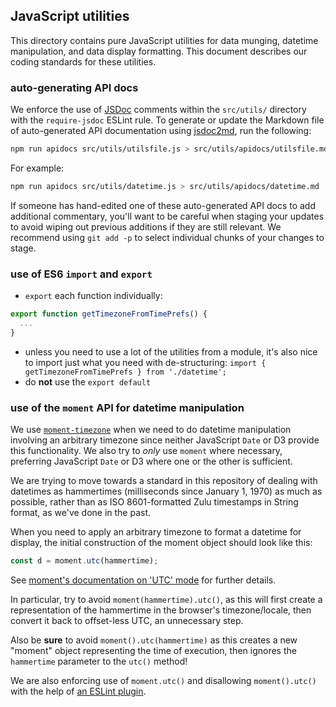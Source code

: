 ## JavaScript utilities

This directory contains pure JavaScript utilities for data munging, datetime manipulation, and data display formatting. This document describes our coding standards for these utilities.

### auto-generating API docs

We enforce the use of [JSDoc](http://usejsdoc.org/ '@use JSDoc') comments within the `src/utils/` directory with the `require-jsdoc` ESLint rule. To generate or update the Markdown file of auto-generated API documentation using [jsdoc2md](https://github.com/jsdoc2md/jsdoc-to-markdown 'GitHub: jsdoc2md'), run the following:

```bash
npm run apidocs src/utils/utilsfile.js > src/utils/apidocs/utilsfile.md
```

For example:

```bash
npm run apidocs src/utils/datetime.js > src/utils/apidocs/datetime.md
```

If someone has hand-edited one of these auto-generated API docs to add additional commentary, you'll want to be careful when staging your updates to avoid wiping out previous additions if they are still relevant. We recommend using `git add -p` to select individual chunks of your changes to stage.

### use of ES6 `import` and `export`

- `export` each function individually:
```JavaScript
export function getTimezoneFromTimePrefs() {
  ...
}
```
- unless you need to use a lot of the utilities from a module, it's also nice to import just what you need with de-structuring: `import { getTimezoneFromTimePrefs } from './datetime';`
- do **not** use the `export default`

### use of the `moment` API for datetime manipulation

We use [`moment-timezone`](http://momentjs.com/timezone/) when we need to do datetime manipulation involving an arbitrary timezone since neither JavaScript `Date` or D3 provide this functionality. We also try to *only* use `moment` where necessary, preferring JavaScript `Date` or D3 where one or the other is sufficient.

We are trying to move towards a standard in this repository of dealing with datetimes as hammertimes (milliseconds since January 1, 1970) as much as possible, rather than as ISO 8601-formatted Zulu timestamps in String format, as we've done in the past.

When you need to apply an arbitrary timezone to format a datetime for display, the initial construction of the moment object should look like this:

```JavaScript
const d = moment.utc(hammertime);
```

See [moment's documentation on 'UTC' mode](http://momentjs.com/docs/#/parsing/utc/) for further details.

In particular, try to avoid `moment(hammertime).utc()`, as this will first create a representation of the hammertime in the browser's timezone/locale, then convert it back to offset-less UTC, an unnecessary step.

Also be **sure** to avoid `moment().utc(hammertime)` as this creates a new "moment" object representing the time of execution, then ignores the `hammertime` parameter to the `utc()` method!

We are also enforcing use of `moment.utc()` and disallowing `moment().utc()` with the help of [an ESLint plugin](https://github.com/wunderflats/eslint-plugin-moment-utc).
